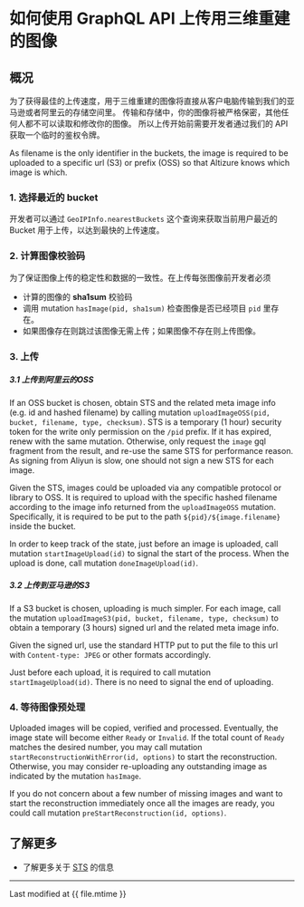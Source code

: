 # 如何使用 GraphQL API 上传用三维重建的图像

## 概况

为了获得最佳的上传速度，用于三维重建的图像将直接从客户电脑传输到我们的亚马逊或者阿里云的存储空间里。
传输和存储中，你的图像将被严格保密，其他任何人都不可以读取和修改你的图像。
所以上传开始前需要开发者通过我们的 API 获取一个临时的鉴权令牌。

As filename is the only identifier in the buckets, the image is required to be uploaded to a specific url (S3) or prefix (OSS) so that Altizure knows which image is which.

### 1. 选择最近的 bucket

开发者可以通过 `GeoIPInfo.nearestBuckets` 这个查询来获取当前用户最近的 Bucket 用于上传，以达到最快的上传速度。

### 2. 计算图像校验码

为了保证图像上传的稳定性和数据的一致性。在上传每张图像前开发者必须

* 计算的图像的 **sha1sum** 校验码
* 调用 mutation `hasImage(pid, sha1sum)` 检查图像是否已经项目 `pid` 里存在。
* 如果图像存在则跳过该图像无需上传；如果图像不存在则上传图像。

### 3. 上传

##### 3.1 上传到阿里云的OSS

If an OSS bucket is chosen, obtain STS and the related meta image info (e.g. id and hashed filename) by calling mutation `uploadImageOSS(pid, bucket, filename, type, checksum)`. STS is a temporary (1 hour) security token for the write only permission on the `/pid` prefix.
If it has expired, renew with the same mutation. Otherwise, only request the `image` gql fragment from the result, and re-use the same STS for performance reason. As signing from Aliyun is slow, one should not sign a new STS for each image.

Given the STS, images could be uploaded via any compatible protocol or library to OSS. It is required to upload with the specific hashed filename according to the image info returned from the `uploadImageOSS` mutation. Specifically, it is required to be put to the path `${pid}/${image.filename}` inside the bucket.

In order to keep track of the state, just before an image is uploaded, call mutation `startImageUpload(id)` to signal the start of the process. When the upload is done, call mutation `doneImageUpload(id)`.


##### 3.2 上传到亚马逊的S3

If a S3 bucket is chosen, uploading is much simpler.
For each image, call the mutation `uploadImageS3(pid, bucket, filename, type, checksum)` to obtain a temporary (3 hours) signed url and the related meta image info.

Given the signed url, use the standard HTTP put to put the file to this url with `Content-type: JPEG` or other formats accordingly.

Just before each upload, it is required to call mutation `startImageUpload(id)`. There is no need to signal the end of uploading.

### 4. 等待图像预处理

Uploaded images will be copied, verified and processed. Eventually, the image state will become either `Ready` or `Invalid`.
If the total count of `Ready` matches the desired number, you may call mutation `startReconstructionWithError(id, options)` to start the reconstruction. Otherwise, you may consider re-uploading any outstanding image as indicated by the mutation `hasImage`.

If you do not concern about a few number of missing images and want to start the reconstruction immediately once all the images are ready, you could call mutation `preStartReconstruction(id, options)`.

## 了解更多

* 了解更多关于 [STS](https://www.alibabacloud.com/help/doc-detail/31953.htm?spm=a3c0i.o31952en.b99.284.7ab2aa72OYaf6D) 的信息

---

Last modified at {{ file.mtime }}
